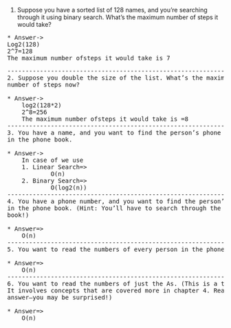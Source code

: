 1. Suppose you have a sorted list of 128 names, and you’re searching
through it using binary search. What’s the maximum number of
steps it would take?

<pre>
* Answer->
Log2(128)
2^7=128
The maximum number ofsteps it would take is 7
<pre>
--------------------------------------------------------------------
2. Suppose you double the size of the list. What’s the maximum
number of steps now?

* Answer->
	log2(128*2)
	2^8=256
	The maximum number ofsteps it would take is =8
--------------------------------------------------------------------
3. You have a name, and you want to find the person’s phone number
in the phone book. 

* Answer->
	In case of we use 
	1. Linear Search=>
			O(n)
	2. Binary Search=>    
			O(log2(n))
--------------------------------------------------------------------
4. You have a phone number, and you want to find the person’s name
in the phone book. (Hint: You’ll have to search through the whole
book!)

* Answer=>
	O(n)
--------------------------------------------------------------------
5. You want to read the numbers of every person in the phone book.

* Answer=>
	O(n)
--------------------------------------------------------------------
6. You want to read the numbers of just the As. (This is a tricky one!
It involves concepts that are covered more in chapter 4. Read the
answer—you may be surprised!)

* Answer=>
	O(n)
